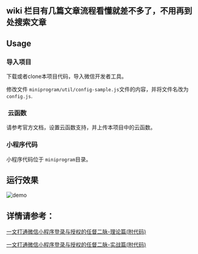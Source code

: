 ## wiki 栏目有几篇文章流程看懂就差不多了，不用再到处搜索文章
## Usage

### 导入项目

下载或者clone本项目代码，导入微信开发者工具。

修改文件 `miniprogram/util/config-sample.js`文件的内容，并将文件名改为`config.js`.

###  云函数

请参考官方文档，设置云函数支持，并上传本项目中的云函数。

### 小程序代码

小程序代码位于 `miniprogram`目录。

## 运行效果

![demo](demo.gif)

## 详情请参考：

[一文打通微信小程序登录与授权的任督二脉-理论篇(附代码)](https://github.com/jiji262/wechat-miniprogram-login-boilerplate/issues/1)

[一文打通微信小程序登录与授权的任督二脉-实战篇(附代码)](https://github.com/jiji262/wechat-miniprogram-login-boilerplate/issues/2)
